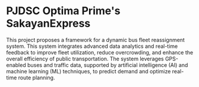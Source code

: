 # PJDSC Optima Prime's SakayanExpress
This project proposes a framework for a dynamic bus fleet reassignment system. This system integrates advanced data analytics and real-time feedback to improve fleet
utilization, reduce overcrowding, and enhance the overall efficiency of public transportation. The system leverages GPS-enabled buses and traffic data, supported by
artificial intelligence (AI) and machine learning (ML) techniques, to predict demand and optimize real-time route planning.
